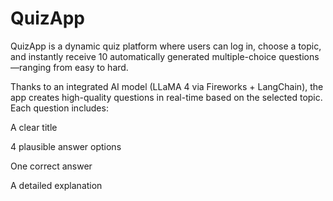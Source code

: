 # QuizApp
QuizApp is a dynamic quiz platform where users can log in, choose a topic, and instantly receive 10 automatically generated multiple-choice questions—ranging from easy to hard.

Thanks to an integrated AI model (LLaMA 4 via Fireworks + LangChain), the app creates high-quality questions in real-time based on the selected topic. Each question includes:

A clear title

4 plausible answer options

One correct answer

A detailed explanation
